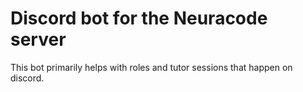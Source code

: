 # Discord bot for the Neuracode server
This bot primarily helps with roles and tutor sessions that happen on discord.